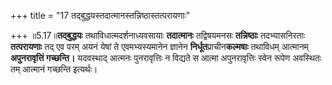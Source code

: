 +++
title = "17 तद्बुद्धयस्तदात्मानस्तन्निष्ठास्तत्परायणाः"

+++
॥5.17॥**तद्बुद्धयः** तथाविधात्मदर्शनाध्यवसायाः **तदात्मानः**
तद्विषयमनसः **तन्निष्ठाः** तदभ्यासनिरताः **तत्परायणाः** तद् एव परम् अयनं
येषां ते एवमभ्यस्यमानेन ज्ञानेन **निर्धूत**प्राचीन**कल्मषाः** तथाविधम्
आत्मानम् **अपुनरावृत्तिं गच्छन्ति।** यदवस्थाद् आत्मनः पुनरावृत्तिः न
विद्यते स आत्मा अपुनरावृत्तिः स्वेन रूपेण अवस्थितः तम् आत्मानं गच्छन्ति
इत्यर्थः।
